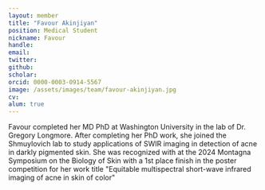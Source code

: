 ```yaml
---
layout: member
title: "Favour Akinjiyan"
position: Medical Student
nickname: Favour
handle: 
email: 
twitter: 
github: 
scholar: 
orcid: 0000-0003-0914-5567
image: /assets/images/team/favour-akinjiyan.jpg
cv: 
alum: true
---
```

Favour completed her MD PhD at Washington University in the lab of Dr. Gregory Longmore. After completing her PhD work, she joined the Shmuylovich lab to study applications of SWIR imaging in detection of acne in darkly pigmented skin. She was recognized with at the 2024 Montagna Symposium on the Biology of Skin with a 1st place finish in the poster competition for her work title "Equitable multispectral short-wave infrared imaging of acne in skin of color"